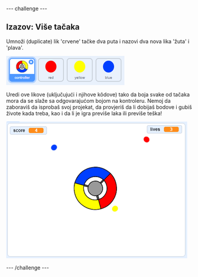 \--- challenge \---

## Izazov: Više tačaka

Umnoži (duplicate) lik 'crvene' tačke dva puta i nazovi dva nova lika 'žuta' i 'plava'.

![screenshot](images/dots-more-dots.png)

Uredi ove likove (uključujući i njihove kôdove) tako da boja svake od tačaka mora da se slaže sa odgovarajućom bojom na kontroleru. Nemoj da zaboraviš da isprobaš svoj projekat, da provjeriš da li dobijaš bodove i gubiš živote kada treba, kao i da li je igra previše laka ili previše teška!

![screenshot](images/dots-all-test.png)

\--- /challenge \---